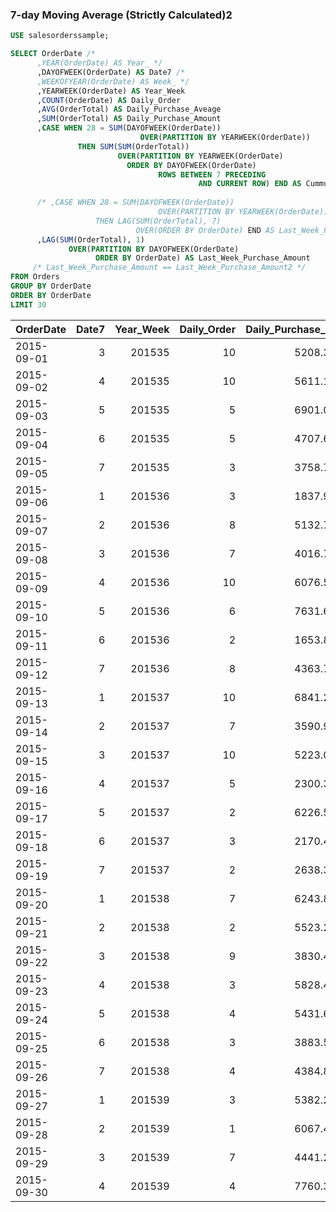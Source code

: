 

### 7-day Moving Average (Strictly Calculated)2
```sql
USE salesorderssample;

SELECT OrderDate /*
      ,YEAR(OrderDate) AS Year_ */
      ,DAYOFWEEK(OrderDate) AS Date7 /*
      ,WEEKOFYEAR(OrderDate) AS Week_ */
      ,YEARWEEK(OrderDate) AS Year_Week
      ,COUNT(OrderDate) AS Daily_Order
      ,AVG(OrderTotal) AS Daily_Purchase_Aveage
      ,SUM(OrderTotal) AS Daily_Purchase_Amount
      ,CASE WHEN 28 = SUM(DAYOFWEEK(OrderDate)) 
			                 OVER(PARTITION BY YEARWEEK(OrderDate)) 
			   THEN SUM(SUM(OrderTotal))
			            OVER(PARTITION BY YEARWEEK(OrderDate)
                          ORDER BY DAYOFWEEK(OrderDate) 
							     ROWS BETWEEN 7 PRECEDING 
							              AND CURRENT ROW) END AS Cummulate_Purchase_Amount_In_Week 
          
      /* ,CASE WHEN 28 = SUM(DAYOFWEEK(OrderDate)) 
			                     OVER(PARTITION BY YEARWEEK(OrderDate)) 
			       THEN LAG(SUM(OrderTotal), 7)       
			                OVER(ORDER BY OrderDate) END AS Last_Week_Purchase_Amount2 */
      ,LAG(SUM(OrderTotal), 1) 
		     OVER(PARTITION BY DAYOFWEEK(OrderDate)
			       ORDER BY OrderDate) AS Last_Week_Purchase_Amount
	 /* Last_Week_Purchase_Amount == Last_Week_Purchase_Amount2 */
FROM Orders
GROUP BY OrderDate
ORDER BY OrderDate
LIMIT 30
```
| OrderDate | Date7 | Year_Week | Daily_Order | Daily_Purchase_Aveage | Daily_Purchase_Amount | Cummulate_Purchase_Amount_In_Week | Last_Week_Purchase_Amount | 
| --- | ---: | ---: | ---: | ---: | ---: | ---: | ---: | 
| 2015-09-01 | 3 | 201535 | 10 | 5208.352000 | 52083.52 | \N | \N | 
| 2015-09-02 | 4 | 201535 | 10 | 5611.108000 | 56111.08 | \N | \N | 
| 2015-09-03 | 5 | 201535 | 5 | 6901.008000 | 34505.04 | \N | \N | 
| 2015-09-04 | 6 | 201535 | 5 | 4707.668000 | 23538.34 | \N | \N | 
| 2015-09-05 | 7 | 201535 | 3 | 3758.706667 | 11276.12 | \N | \N | 
| 2015-09-06 | 1 | 201536 | 3 | 1837.960000 | 5513.88 | 5513.88 | \N | 
| 2015-09-07 | 2 | 201536 | 8 | 5132.747500 | 41061.98 | 46575.86 | \N | 
| 2015-09-08 | 3 | 201536 | 7 | 4016.795714 | 28117.57 | 74693.43 | 52083.52 | 
| 2015-09-09 | 4 | 201536 | 10 | 6076.525000 | 60765.25 | 135458.68 | 56111.08 | 
| 2015-09-10 | 5 | 201536 | 6 | 7631.641667 | 45789.85 | 181248.53 | 34505.04 | 
| 2015-09-11 | 6 | 201536 | 2 | 1653.895000 | 3307.79 | 184556.32 | 23538.34 | 
| 2015-09-12 | 7 | 201536 | 8 | 4363.720000 | 34909.76 | 219466.08 | 11276.12 | 
| 2015-09-13 | 1 | 201537 | 10 | 6841.217000 | 68412.17 | 68412.17 | 5513.88 | 
| 2015-09-14 | 2 | 201537 | 7 | 3590.984286 | 25136.89 | 93549.06 | 41061.98 | 
| 2015-09-15 | 3 | 201537 | 10 | 5223.075000 | 52230.75 | 145779.81 | 28117.57 | 
| 2015-09-16 | 4 | 201537 | 5 | 2300.310000 | 11501.55 | 157281.36 | 60765.25 | 
| 2015-09-17 | 5 | 201537 | 2 | 6226.555000 | 12453.11 | 169734.47 | 45789.85 | 
| 2015-09-18 | 6 | 201537 | 3 | 2170.450000 | 6511.35 | 176245.82 | 3307.79 | 
| 2015-09-19 | 7 | 201537 | 2 | 2638.325000 | 5276.65 | 181522.47 | 34909.76 | 
| 2015-09-20 | 1 | 201538 | 7 | 6243.838571 | 43706.87 | 43706.87 | 68412.17 | 
| 2015-09-21 | 2 | 201538 | 2 | 5523.240000 | 11046.48 | 54753.35 | 25136.89 | 
| 2015-09-22 | 3 | 201538 | 9 | 3830.475556 | 34474.28 | 89227.63 | 52230.75 | 
| 2015-09-23 | 4 | 201538 | 3 | 5828.433333 | 17485.30 | 106712.93 | 11501.55 | 
| 2015-09-24 | 5 | 201538 | 4 | 5431.622500 | 21726.49 | 128439.42 | 12453.11 | 
| 2015-09-25 | 6 | 201538 | 3 | 3883.500000 | 11650.50 | 140089.92 | 6511.35 | 
| 2015-09-26 | 7 | 201538 | 4 | 4384.820000 | 17539.28 | 157629.20 | 5276.65 | 
| 2015-09-27 | 1 | 201539 | 3 | 5382.250000 | 16146.75 | 16146.75 | 43706.87 | 
| 2015-09-28 | 2 | 201539 | 1 | 6067.400000 | 6067.40 | 22214.15 | 11046.48 | 
| 2015-09-29 | 3 | 201539 | 7 | 4441.221429 | 31088.55 | 53302.70 | 34474.28 | 
| 2015-09-30 | 4 | 201539 | 4 | 7760.335000 | 31041.34 | 84344.04 | 17485.30 | 

